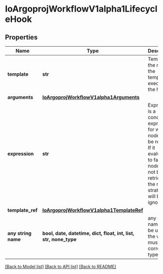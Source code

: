 # IoArgoprojWorkflowV1alpha1LifecycleHook


## Properties
Name | Type | Description | Notes
------------ | ------------- | ------------- | -------------
**template** | **str** | Template is the name of the template to execute by the hook | 
**arguments** | [**IoArgoprojWorkflowV1alpha1Arguments**](IoArgoprojWorkflowV1alpha1Arguments.md) |  | [optional] 
**expression** | **str** | Expression is a condition expression for when a node will be retried. If it evaluates to false, the node will not be retried and the retry strategy will be ignored | [optional] 
**template_ref** | [**IoArgoprojWorkflowV1alpha1TemplateRef**](IoArgoprojWorkflowV1alpha1TemplateRef.md) |  | [optional] 
**any string name** | **bool, date, datetime, dict, float, int, list, str, none_type** | any string name can be used but the value must be the correct type | [optional]

[[Back to Model list]](../README.md#documentation-for-models) [[Back to API list]](../README.md#documentation-for-api-endpoints) [[Back to README]](../README.md)


